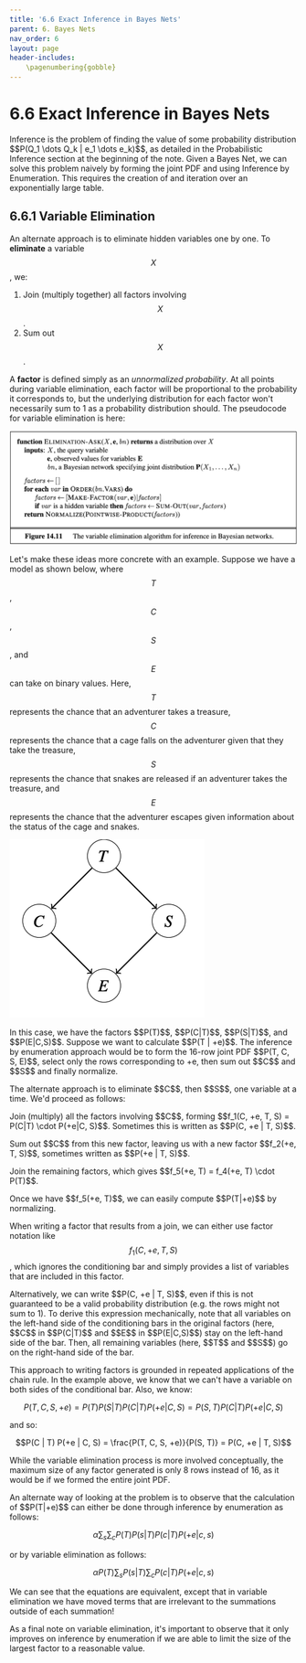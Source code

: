 ```yaml
---
title: '6.6 Exact Inference in Bayes Nets'
parent: 6. Bayes Nets
nav_order: 6
layout: page
header-includes:
    \pagenumbering{gobble}
---
```


# 6.6 Exact Inference in Bayes Nets

<p>
</p>
Inference is the problem of finding the value of some probability distribution $$P(Q_1 \dots Q_k | e_1 \dots e_k)$$, as detailed in the Probabilistic Inference section at the beginning of the note. Given a Bayes Net, we can solve this problem naively by forming the joint PDF and using Inference by Enumeration. This requires the creation of and iteration over an exponentially large table.

## 6.6.1 Variable Elimination

An alternate approach is to eliminate hidden variables one by one. To **eliminate** a variable $$X$$, we:

1. Join (multiply together) all factors involving $$X$$.
2. Sum out $$X$$.

A **factor** is defined simply as an _unnormalized probability_. At all points during variable elimination, each factor will be proportional to the probability it corresponds to, but the underlying distribution for each factor won't necessarily sum to 1 as a probability distribution should. The pseudocode for variable elimination is here:

![Variable Elimination](../assets/images/VarElim.png)

Let's make these ideas more concrete with an example. Suppose we have a model as shown below, where $$T$$, $$C$$, $$S$$, and $$E$$ can take on binary values. Here, $$T$$ represents the chance that an adventurer takes a treasure, $$C$$ represents the chance that a cage falls on the adventurer given that they take the treasure, $$S$$ represents the chance that snakes are released if an adventurer takes the treasure, and $$E$$ represents the chance that the adventurer escapes given information about the status of the cage and snakes.

![Variable Elimination](../assets/images/another_bayes_nets.png)

<p>
</p>
In this case, we have the factors $$P(T)$$, $$P(C|T)$$, $$P(S|T)$$, and $$P(E|C,S)$$. Suppose we want to calculate $$P(T | +e)$$. The inference by enumeration approach would be to form the 16-row joint PDF $$P(T, C, S, E)$$, select only the rows corresponding to +e, then sum out $$C$$ and $$S$$ and finally normalize.
<p>
</p>
The alternate approach is to eliminate $$C$$, then $$S$$, one variable at a time. We'd proceed as follows:

<p>
</p>
Join (multiply) all the factors involving $$C$$, forming $$f_1(C, +e, T, S) = P(C|T) \cdot P(+e|C, S)$$. Sometimes this is written as $$P(C, +e | T, S)$$.
<p>
</p>
Sum out $$C$$ from this new factor, leaving us with a new factor $$f_2(+e, T, S)$$, sometimes written as $$P(+e | T, S)$$.
<p>
</p>
Join the remaining factors, which gives $$f_5(+e, T) = f_4(+e, T) \cdot P(T)$$.
<p>
</p>
Once we have $$f_5(+e, T)$$, we can easily compute $$P(T|+e)$$ by normalizing.

When writing a factor that results from a join, we can either use factor notation like $$f_1(C, +e, T, S)$$, which ignores the conditioning bar and simply provides a list of variables that are included in this factor.

<p>
</p>
Alternatively, we can write $$P(C, +e | T, S)$$, even if this is not guaranteed to be a valid probability distribution (e.g. the rows might not sum to 1). To derive this expression mechanically, note that all variables on the left-hand side of the conditioning bars in the original factors (here, $$C$$ in $$P(C|T)$$ and $$E$$ in $$P(E|C,S)$$) stay on the left-hand side of the bar. Then, all remaining variables (here, $$T$$ and $$S$$) go on the right-hand side of the bar.

This approach to writing factors is grounded in repeated applications of the chain rule. In the example above, we know that we can't have a variable on both sides of the conditional bar. Also, we know:

$$P(T, C, S, +e) = P(T) P(S | T)  P(C | T) P(+e | C, S) = P(S, T) P(C | T) P(+e | C, S)$$

and so:

$$P(C | T) P(+e | C, S) = \frac{P(T, C, S, +e)}{P(S, T)} = P(C, +e | T, S)$$

While the variable elimination process is more involved conceptually, the maximum size of any factor generated is only 8 rows instead of 16, as it would be if we formed the entire joint PDF.

<p>
</p>
An alternate way of looking at the problem is to observe that the calculation of $$P(T|+e)$$ can either be done through inference by enumeration as follows:

$$\alpha \sum_s{\sum_c{P(T)P(s|T)P(c|T)P(+e|c,s)}}$$

or by variable elimination as follows:

$$\alpha P(T)\sum_s{P(s|T)\sum_c{P(c|T)P(+e|c,s)}}$$

We can see that the equations are equivalent, except that in variable elimination we have moved terms that are irrelevant to the summations outside of each summation!

As a final note on variable elimination, it's important to observe that it only improves on inference by enumeration if we are able to limit the size of the largest factor to a reasonable value.
